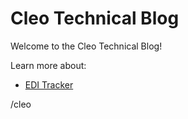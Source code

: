 # Cleo Technical Blog

Welcome to the Cleo Technical Blog!

Learn more about: 
- [EDI Tracker](/cleo.github.io/EDITracker/index.html)
<!-- - [DDF](/DDF/index.html)-->
/cleo
